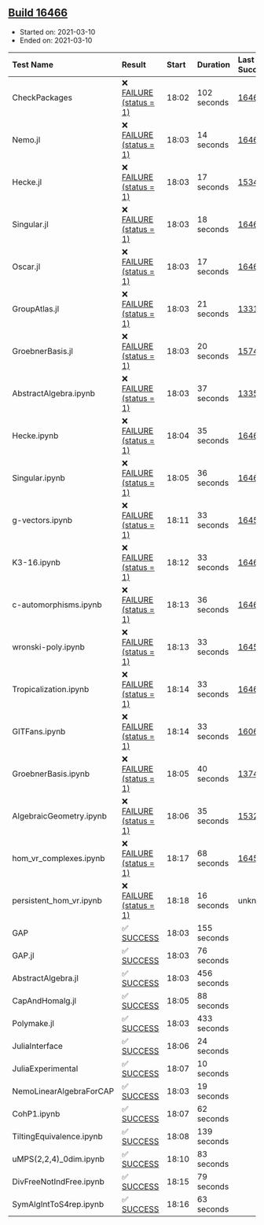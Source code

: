 ## [Build 16466](https://oscarci.mathematik.uni-kl.de/job/oscar/16466/)

* Started on: 2021-03-10
* Ended on: 2021-03-10

| Test Name    | Result | Start | Duration | Last Success | First Failure |
|:-------------|:-------|:------|:---------|:-------------|:--------------|
| CheckPackages | ❌ [FAILURE (status = 1)](https://oscarci.mathematik.uni-kl.de/job/oscar/16466/artifact/logs/build-16466/CheckPackages.log) | 18:02 | 102 seconds | [16463](https://oscarci.mathematik.uni-kl.de/job/oscar/16463/) | [16464](https://oscarci.mathematik.uni-kl.de/job/oscar/16464/) |
| Nemo.jl | ❌ [FAILURE (status = 1)](https://oscarci.mathematik.uni-kl.de/job/oscar/16466/artifact/logs/build-16466/Nemo.jl.log) | 18:03 | 14 seconds | [16463](https://oscarci.mathematik.uni-kl.de/job/oscar/16463/) | [16464](https://oscarci.mathematik.uni-kl.de/job/oscar/16464/) |
| Hecke.jl | ❌ [FAILURE (status = 1)](https://oscarci.mathematik.uni-kl.de/job/oscar/16466/artifact/logs/build-16466/Hecke.jl.log) | 18:03 | 17 seconds | [15344](https://oscarci.mathematik.uni-kl.de/job/oscar/15344/) | [15348](https://oscarci.mathematik.uni-kl.de/job/oscar/15348/) |
| Singular.jl | ❌ [FAILURE (status = 1)](https://oscarci.mathematik.uni-kl.de/job/oscar/16466/artifact/logs/build-16466/Singular.jl.log) | 18:03 | 18 seconds | [16463](https://oscarci.mathematik.uni-kl.de/job/oscar/16463/) | [16464](https://oscarci.mathematik.uni-kl.de/job/oscar/16464/) |
| Oscar.jl | ❌ [FAILURE (status = 1)](https://oscarci.mathematik.uni-kl.de/job/oscar/16466/artifact/logs/build-16466/Oscar.jl.log) | 18:03 | 17 seconds | [16463](https://oscarci.mathematik.uni-kl.de/job/oscar/16463/) | [16464](https://oscarci.mathematik.uni-kl.de/job/oscar/16464/) |
| GroupAtlas.jl | ❌ [FAILURE (status = 1)](https://oscarci.mathematik.uni-kl.de/job/oscar/16466/artifact/logs/build-16466/GroupAtlas.jl.log) | 18:03 | 21 seconds | [13311](https://oscarci.mathematik.uni-kl.de/job/oscar/13311/) | [13312](https://oscarci.mathematik.uni-kl.de/job/oscar/13312/) |
| GroebnerBasis.jl | ❌ [FAILURE (status = 1)](https://oscarci.mathematik.uni-kl.de/job/oscar/16466/artifact/logs/build-16466/GroebnerBasis.jl.log) | 18:03 | 20 seconds | [15745](https://oscarci.mathematik.uni-kl.de/job/oscar/15745/) | [15746](https://oscarci.mathematik.uni-kl.de/job/oscar/15746/) |
| AbstractAlgebra.ipynb | ❌ [FAILURE (status = 1)](https://oscarci.mathematik.uni-kl.de/job/oscar/16466/artifact/logs/build-16466/AbstractAlgebra.ipynb.log) | 18:03 | 37 seconds | [13355](https://oscarci.mathematik.uni-kl.de/job/oscar/13355/) | [13356](https://oscarci.mathematik.uni-kl.de/job/oscar/13356/) |
| Hecke.ipynb | ❌ [FAILURE (status = 1)](https://oscarci.mathematik.uni-kl.de/job/oscar/16466/artifact/logs/build-16466/Hecke.ipynb.log) | 18:04 | 35 seconds | [16463](https://oscarci.mathematik.uni-kl.de/job/oscar/16463/) | [16464](https://oscarci.mathematik.uni-kl.de/job/oscar/16464/) |
| Singular.ipynb | ❌ [FAILURE (status = 1)](https://oscarci.mathematik.uni-kl.de/job/oscar/16466/artifact/logs/build-16466/Singular.ipynb.log) | 18:05 | 36 seconds | [16463](https://oscarci.mathematik.uni-kl.de/job/oscar/16463/) | [16464](https://oscarci.mathematik.uni-kl.de/job/oscar/16464/) |
| g-vectors.ipynb | ❌ [FAILURE (status = 1)](https://oscarci.mathematik.uni-kl.de/job/oscar/16466/artifact/logs/build-16466/g-vectors.ipynb.log) | 18:11 | 33 seconds | [16458](https://oscarci.mathematik.uni-kl.de/job/oscar/16458/) | [16459](https://oscarci.mathematik.uni-kl.de/job/oscar/16459/) |
| K3-16.ipynb | ❌ [FAILURE (status = 1)](https://oscarci.mathematik.uni-kl.de/job/oscar/16466/artifact/logs/build-16466/K3-16.ipynb.log) | 18:12 | 33 seconds | [16463](https://oscarci.mathematik.uni-kl.de/job/oscar/16463/) | [16464](https://oscarci.mathematik.uni-kl.de/job/oscar/16464/) |
| c-automorphisms.ipynb | ❌ [FAILURE (status = 1)](https://oscarci.mathematik.uni-kl.de/job/oscar/16466/artifact/logs/build-16466/c-automorphisms.ipynb.log) | 18:13 | 36 seconds | [16463](https://oscarci.mathematik.uni-kl.de/job/oscar/16463/) | [16464](https://oscarci.mathematik.uni-kl.de/job/oscar/16464/) |
| wronski-poly.ipynb | ❌ [FAILURE (status = 1)](https://oscarci.mathematik.uni-kl.de/job/oscar/16466/artifact/logs/build-16466/wronski-poly.ipynb.log) | 18:13 | 33 seconds | [16458](https://oscarci.mathematik.uni-kl.de/job/oscar/16458/) | [16459](https://oscarci.mathematik.uni-kl.de/job/oscar/16459/) |
| Tropicalization.ipynb | ❌ [FAILURE (status = 1)](https://oscarci.mathematik.uni-kl.de/job/oscar/16466/artifact/logs/build-16466/Tropicalization.ipynb.log) | 18:14 | 33 seconds | [16463](https://oscarci.mathematik.uni-kl.de/job/oscar/16463/) | [16464](https://oscarci.mathematik.uni-kl.de/job/oscar/16464/) |
| GITFans.ipynb | ❌ [FAILURE (status = 1)](https://oscarci.mathematik.uni-kl.de/job/oscar/16466/artifact/logs/build-16466/GITFans.ipynb.log) | 18:14 | 33 seconds | [16068](https://oscarci.mathematik.uni-kl.de/job/oscar/16068/) | [16069](https://oscarci.mathematik.uni-kl.de/job/oscar/16069/) |
| GroebnerBasis.ipynb | ❌ [FAILURE (status = 1)](https://oscarci.mathematik.uni-kl.de/job/oscar/16466/artifact/logs/build-16466/GroebnerBasis.ipynb.log) | 18:05 | 40 seconds | [13748](https://oscarci.mathematik.uni-kl.de/job/oscar/13748/) | [13749](https://oscarci.mathematik.uni-kl.de/job/oscar/13749/) |
| AlgebraicGeometry.ipynb | ❌ [FAILURE (status = 1)](https://oscarci.mathematik.uni-kl.de/job/oscar/16466/artifact/logs/build-16466/AlgebraicGeometry.ipynb.log) | 18:06 | 35 seconds | [15322](https://oscarci.mathematik.uni-kl.de/job/oscar/15322/) | [15323](https://oscarci.mathematik.uni-kl.de/job/oscar/15323/) |
| hom_vr_complexes.ipynb | ❌ [FAILURE (status = 1)](https://oscarci.mathematik.uni-kl.de/job/oscar/16466/artifact/logs/build-16466/hom_vr_complexes.ipynb.log) | 18:17 | 68 seconds | [16458](https://oscarci.mathematik.uni-kl.de/job/oscar/16458/) | [16459](https://oscarci.mathematik.uni-kl.de/job/oscar/16459/) |
| persistent_hom_vr.ipynb | ❌ [FAILURE (status = 1)](https://oscarci.mathematik.uni-kl.de/job/oscar/16466/artifact/logs/build-16466/persistent_hom_vr.ipynb.log) | 18:18 | 16 seconds | unknown | unknown |
| GAP | ✅ [SUCCESS](https://oscarci.mathematik.uni-kl.de/job/oscar/16466/artifact/logs/build-16466/GAP.log) | 18:03 | 155 seconds |  |  |
| GAP.jl | ✅ [SUCCESS](https://oscarci.mathematik.uni-kl.de/job/oscar/16466/artifact/logs/build-16466/GAP.jl.log) | 18:03 | 76 seconds |  |  |
| AbstractAlgebra.jl | ✅ [SUCCESS](https://oscarci.mathematik.uni-kl.de/job/oscar/16466/artifact/logs/build-16466/AbstractAlgebra.jl.log) | 18:03 | 456 seconds |  |  |
| CapAndHomalg.jl | ✅ [SUCCESS](https://oscarci.mathematik.uni-kl.de/job/oscar/16466/artifact/logs/build-16466/CapAndHomalg.jl.log) | 18:05 | 88 seconds |  |  |
| Polymake.jl | ✅ [SUCCESS](https://oscarci.mathematik.uni-kl.de/job/oscar/16466/artifact/logs/build-16466/Polymake.jl.log) | 18:03 | 433 seconds |  |  |
| JuliaInterface | ✅ [SUCCESS](https://oscarci.mathematik.uni-kl.de/job/oscar/16466/artifact/logs/build-16466/JuliaInterface.log) | 18:06 | 24 seconds |  |  |
| JuliaExperimental | ✅ [SUCCESS](https://oscarci.mathematik.uni-kl.de/job/oscar/16466/artifact/logs/build-16466/JuliaExperimental.log) | 18:07 | 10 seconds |  |  |
| NemoLinearAlgebraForCAP | ✅ [SUCCESS](https://oscarci.mathematik.uni-kl.de/job/oscar/16466/artifact/logs/build-16466/NemoLinearAlgebraForCAP.log) | 18:03 | 19 seconds |  |  |
| CohP1.ipynb | ✅ [SUCCESS](https://oscarci.mathematik.uni-kl.de/job/oscar/16466/artifact/logs/build-16466/CohP1.ipynb.log) | 18:07 | 62 seconds |  |  |
| TiltingEquivalence.ipynb | ✅ [SUCCESS](https://oscarci.mathematik.uni-kl.de/job/oscar/16466/artifact/logs/build-16466/TiltingEquivalence.ipynb.log) | 18:08 | 139 seconds |  |  |
| uMPS(2,2,4)_0dim.ipynb | ✅ [SUCCESS](https://oscarci.mathematik.uni-kl.de/job/oscar/16466/artifact/logs/build-16466/uMPS-2-2-4-_0dim.ipynb.log) | 18:10 | 83 seconds |  |  |
| DivFreeNotIndFree.ipynb | ✅ [SUCCESS](https://oscarci.mathematik.uni-kl.de/job/oscar/16466/artifact/logs/build-16466/DivFreeNotIndFree.ipynb.log) | 18:15 | 79 seconds |  |  |
| SymAlgIntToS4rep.ipynb | ✅ [SUCCESS](https://oscarci.mathematik.uni-kl.de/job/oscar/16466/artifact/logs/build-16466/SymAlgIntToS4rep.ipynb.log) | 18:16 | 63 seconds |  |  |

